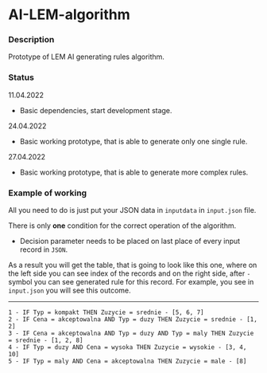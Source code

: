 # AI-LEM-algorithm


### Description
Prototype of LEM AI generating rules algorithm.

### Status

11.04.2022
- Basic dependencies, start development stage.

24.04.2022
- Basic working prototype, that is able to generate only one single rule.

27.04.2022
- Basic working prototype, that is able to generate more complex rules.

### Example of working

All you need to do is just put your JSON data in `inputdata` in `input.json` file.

There is only **one** condition for the correct operation of the algorithm.

- Decision parameter needs to be placed on last place of every input record in `JSON`.

As a result you will get the table, that is going to look like this one,
where on the left side you can see index of the records and on the right side, after `-` symbol
you can see generated rule for this record. For example, you see in `input.json` you will see
this outcome.

---

```
1 - IF Typ = kompakt THEN Zuzycie = srednie - [5, 6, 7]
2 - IF Cena = akceptowalna AND Typ = duzy THEN Zuzycie = srednie - [1, 2]
3 - IF Cena = akceptowalna AND Typ = duzy AND Typ = maly THEN Zuzycie = srednie - [1, 2, 8]
4 - IF Typ = duzy AND Cena = wysoka THEN Zuzycie = wysokie - [3, 4, 10]
5 - IF Typ = maly AND Cena = akceptowalna THEN Zuzycie = male - [8]
```